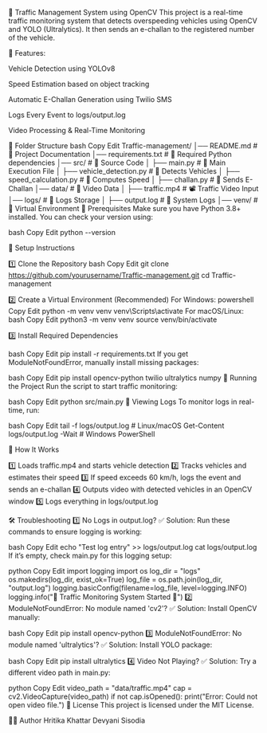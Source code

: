 🚦 Traffic Management System 
using OpenCV
This project is a real-time traffic monitoring system that detects overspeeding vehicles using OpenCV and YOLO (Ultralytics). It then sends an e-challan to the registered number of the vehicle.

🚀 Features:

Vehicle Detection using YOLOv8

Speed Estimation based on object tracking

Automatic E-Challan Generation using Twilio SMS

Logs Every Event to logs/output.log

Video Processing & Real-Time Monitoring

📂 Folder Structure
bash
Copy
Edit
Traffic-management/
│── README.md                # 📄 Project Documentation
│── requirements.txt         # 📌 Required Python dependencies
│── src/                     # 🚀 Source Code
│   ├── main.py              # 🔹 Main Execution File
│   ├── vehicle_detection.py # 🔹 Detects Vehicles
│   ├── speed_calculation.py # 🔹 Computes Speed
│   ├── challan.py           # 🔹 Sends E-Challan
│── data/                    # 📂 Video Data
│   ├── traffic.mp4          # 📽️ Traffic Video Input
│── logs/                    # 📂 Logs Storage
│   ├── output.log           # 📝 System Logs
│── venv/                    # 🐍 Virtual Environment
📌 Prerequisites
Make sure you have Python 3.8+ installed. You can check your version using:

bash
Copy
Edit
python --version

🔧 Setup Instructions

1️⃣ Clone the Repository
bash
Copy
Edit
git clone https://github.com/yourusername/Traffic-management.git
cd Traffic-management

2️⃣ Create a Virtual Environment (Recommended)
For Windows:
powershell
Copy
Edit
python -m venv venv
venv\Scripts\activate
For macOS/Linux:
bash
Copy
Edit
python3 -m venv venv
source venv/bin/activate

3️⃣ Install Required Dependencies

bash
Copy
Edit
pip install -r requirements.txt
If you get ModuleNotFoundError, manually install missing packages:

bash
Copy
Edit
pip install opencv-python twilio ultralytics numpy
🚀 Running the Project
Run the script to start traffic monitoring:

bash
Copy
Edit
python src/main.py
📝 Viewing Logs
To monitor logs in real-time, run:

bash
Copy
Edit
tail -f logs/output.log  # Linux/macOS
Get-Content logs/output.log -Wait  # Windows PowerShell

📌 How It Works

1️⃣ Loads traffic.mp4 and starts vehicle detection
2️⃣ Tracks vehicles and estimates their speed
3️⃣ If speed exceeds 60 km/h, logs the event and sends an e-challan
4️⃣ Outputs video with detected vehicles in an OpenCV window
5️⃣ Logs everything in logs/output.log

🛠 Troubleshooting
1️⃣ No Logs in output.log?
✅ Solution: Run these commands to ensure logging is working:

bash
Copy
Edit
echo "Test log entry" >> logs/output.log
cat logs/output.log
If it’s empty, check main.py for this logging setup:

python
Copy
Edit
import logging
import os
log_dir = "logs"
os.makedirs(log_dir, exist_ok=True)
log_file = os.path.join(log_dir, "output.log")
logging.basicConfig(filename=log_file, level=logging.INFO)
logging.info("🚦 Traffic Monitoring System Started 🚦")
2️⃣ ModuleNotFoundError: No module named 'cv2'?
✅ Solution: Install OpenCV manually:

bash
Copy
Edit
pip install opencv-python
3️⃣ ModuleNotFoundError: No module named 'ultralytics'?
✅ Solution: Install YOLO package:

bash
Copy
Edit
pip install ultralytics
4️⃣ Video Not Playing?
✅ Solution: Try a different video path in main.py:

python
Copy
Edit
video_path = "data/traffic.mp4"
cap = cv2.VideoCapture(video_path)
if not cap.isOpened():
    print("Error: Could not open video file.")
📜 License
This project is licensed under the MIT License.

👨‍💻 Author
Hritika Khattar
Devyani Sisodia

